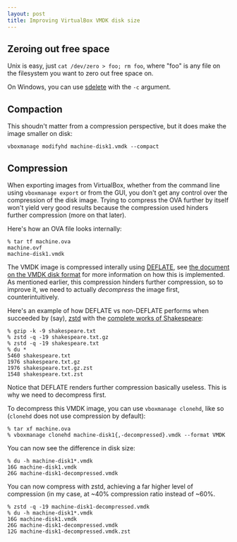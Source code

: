 ```yaml
---
layout: post
title: Improving VirtualBox VMDK disk size
---
```


## Zeroing out free space

Unix is easy, just `cat /dev/zero > foo; rm foo`, where "foo" is any file on the
filesystem you want to zero out free space on.

On Windows, you can use
[sdelete](https://technet.microsoft.com/en-us/sysinternals/bb897443.aspx) with
the `-c` argument.

## Compaction

This shoudn't matter from a compression perspective, but it does make the image
smaller on disk:

    vboxmanage modifyhd machine-disk1.vmdk --compact

## Compression

When exporting images from VirtualBox, whether from the command line using
`vboxmanage export` or from the GUI, you don't get any control over the
compression of the disk image. Trying to compress the OVA further by itself
won't yield very good results because the compression used hinders further
compression (more on that later).

Here's how an OVA file looks internally:

    % tar tf machine.ova
    machine.ovf
    machine-disk1.vmdk

The VMDK image is compressed interally using
[DEFLATE](https://en.wikipedia.org/wiki/DEFLATE), see [the document on the VMDK
disk
format](https://www.vmware.com/support/developer/vddk/vmdk_50_technote.pdf) for
more information on how this is implemented. As mentioned earlier, this
compression hinders further compression, so to improve it, we need to actually
*decompress* the image first, counterintuitively.

Here's an example of how DEFLATE vs non-DEFLATE performs when succeeded by
(say), [zstd](http://facebook.github.io/zstd/) with the [complete works of
Shakespeare](http://www.gutenberg.org/ebooks/100):

    % gzip -k -9 shakespeare.txt
    % zstd -q -19 shakespeare.txt.gz
    % zstd -q -19 shakespeare.txt
    % du *
    5460 shakespeare.txt
    1976 shakespeare.txt.gz
    1976 shakespeare.txt.gz.zst
    1548 shakespeare.txt.zst

Notice that DEFLATE renders further compression basically useless. This is why
we need to decompress first.

To decompress this VMDK image, you can use `vboxmanage clonehd`, like so
(`clonehd` does not use compression by default):

    % tar xf machine.ova
    % vboxmanage clonehd machine-disk1{,-decompressed}.vmdk --format VMDK

You can now see the difference in disk size:

    % du -h machine-disk1*.vmdk
    16G machine-disk1.vmdk
    26G machine-disk1-decompressed.vmdk

You can now compress with zstd, achieving a far higher level of compression (in
my case, at ~40% compression ratio instead of ~60%.

    % zstd -q -19 machine-disk1-decompressed.vmdk
    % du -h machine-disk1*.vmdk
    16G machine-disk1.vmdk
    26G machine-disk1-decompressed.vmdk
    12G machine-disk1-decompressed.vmdk.zst
